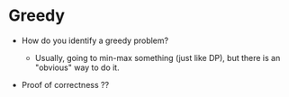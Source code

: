 # Greedy

* How do you identify a greedy problem?
    * Usually, going to min-max something (just like DP), but
      there is an "obvious" way to do it.

* Proof of correctness ??
